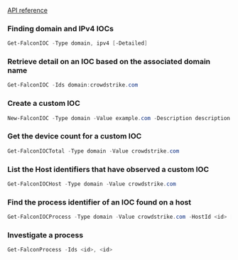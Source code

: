 [API reference](https://falcon.crowdstrike.com/support/documentation/88/custom-ioc-apis)

### Finding domain and IPv4 IOCs

```powershell
Get-FalconIOC -Type domain, ipv4 [-Detailed]
```

### Retrieve detail on an IOC based on the associated domain name
```powershell
Get-FalconIOC -Ids domain:crowdstrike.com
```

### Create a custom IOC
```powershell
New-FalconIOC -Type domain -Value example.com -Description description -ShareLevel red -Source source -Policy detect -ExpirationDays 30
```

### Get the device count for a custom IOC
```powershell
Get-FalconIOCTotal -Type domain -Value crowdstrike.com
```

### List the Host identifiers that have observed a custom IOC
```powershell
Get-FalconIOCHost -Type domain -Value crowdstrike.com
```

### Find the process identifier of an IOC found on a host
```powershell
Get-FalconIOCProcess -Type domain -Value crowdstrike.com -HostId <id> [-Detailed]
```

### Investigate a process
```powershell
Get-FalconProcess -Ids <id>, <id>
```